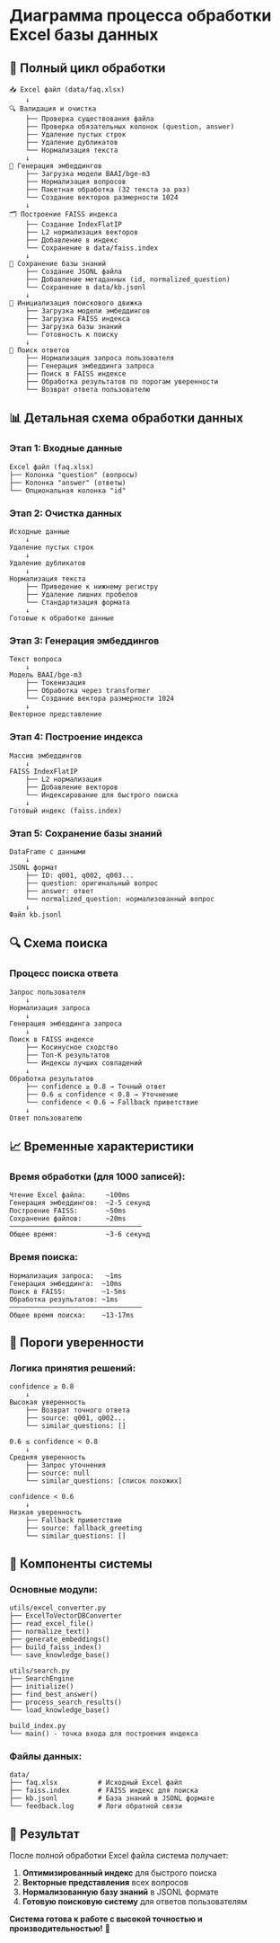 # Диаграмма процесса обработки Excel базы данных

## 🔄 Полный цикл обработки

```
📥 Excel файл (data/faq.xlsx)
    ↓
🔍 Валидация и очистка
    ├── Проверка существования файла
    ├── Проверка обязательных колонок (question, answer)
    ├── Удаление пустых строк
    ├── Удаление дубликатов
    └── Нормализация текста
    ↓
🤖 Генерация эмбеддингов
    ├── Загрузка модели BAAI/bge-m3
    ├── Нормализация вопросов
    ├── Пакетная обработка (32 текста за раз)
    └── Создание векторов размерности 1024
    ↓
🗂️ Построение FAISS индекса
    ├── Создание IndexFlatIP
    ├── L2 нормализация векторов
    ├── Добавление в индекс
    └── Сохранение в data/faiss.index
    ↓
💾 Сохранение базы знаний
    ├── Создание JSONL файла
    ├── Добавление метаданных (id, normalized_question)
    └── Сохранение в data/kb.jsonl
    ↓
🚀 Инициализация поискового движка
    ├── Загрузка модели эмбеддингов
    ├── Загрузка FAISS индекса
    ├── Загрузка базы знаний
    └── Готовность к поиску
    ↓
🔎 Поиск ответов
    ├── Нормализация запроса пользователя
    ├── Генерация эмбеддинга запроса
    ├── Поиск в FAISS индексе
    ├── Обработка результатов по порогам уверенности
    └── Возврат ответа пользователю
```

## 📊 Детальная схема обработки данных

### Этап 1: Входные данные

```
Excel файл (faq.xlsx)
├── Колонка "question" (вопросы)
├── Колонка "answer" (ответы)
└── Опциональная колонка "id"
```

### Этап 2: Очистка данных

```
Исходные данные
    ↓
Удаление пустых строк
    ↓
Удаление дубликатов
    ↓
Нормализация текста
    ├── Приведение к нижнему регистру
    ├── Удаление лишних пробелов
    └── Стандартизация формата
    ↓
Готовые к обработке данные
```

### Этап 3: Генерация эмбеддингов

```
Текст вопроса
    ↓
Модель BAAI/bge-m3
    ├── Токенизация
    ├── Обработка через transformer
    └── Создание вектора размерности 1024
    ↓
Векторное представление
```

### Этап 4: Построение индекса

```
Массив эмбеддингов
    ↓
FAISS IndexFlatIP
    ├── L2 нормализация
    ├── Добавление векторов
    └── Индексирование для быстрого поиска
    ↓
Готовый индекс (faiss.index)
```

### Этап 5: Сохранение базы знаний

```
DataFrame с данными
    ↓
JSONL формат
    ├── ID: q001, q002, q003...
    ├── question: оригинальный вопрос
    ├── answer: ответ
    └── normalized_question: нормализованный вопрос
    ↓
Файл kb.jsonl
```

## 🔍 Схема поиска

### Процесс поиска ответа

```
Запрос пользователя
    ↓
Нормализация запроса
    ↓
Генерация эмбеддинга запроса
    ↓
Поиск в FAISS индексе
    ├── Косинусное сходство
    ├── Топ-K результатов
    └── Индексы лучших совпадений
    ↓
Обработка результатов
    ├── confidence ≥ 0.8 → Точный ответ
    ├── 0.6 ≤ confidence < 0.8 → Уточнение
    └── confidence < 0.6 → Fallback приветствие
    ↓
Ответ пользователю
```

## 📈 Временные характеристики

### Время обработки (для 1000 записей):

```
Чтение Excel файла:     ~100ms
Генерация эмбеддингов:  ~2-5 секунд
Построение FAISS:       ~50ms
Сохранение файлов:      ~20ms
─────────────────────────────────
Общее время:            ~3-6 секунд
```

### Время поиска:

```
Нормализация запроса:   ~1ms
Генерация эмбеддинга:  ~10ms
Поиск в FAISS:         ~1-5ms
Обработка результатов: ~1ms
─────────────────────────────────
Общее время поиска:    ~13-17ms
```

## 🎯 Пороги уверенности

### Логика принятия решений:

```
confidence ≥ 0.8
    ↓
Высокая уверенность
    ├── Возврат точного ответа
    ├── source: q001, q002...
    └── similar_questions: []

0.6 ≤ confidence < 0.8
    ↓
Средняя уверенность
    ├── Запрос уточнения
    ├── source: null
    └── similar_questions: [список похожих]

confidence < 0.6
    ↓
Низкая уверенность
    ├── Fallback приветствие
    ├── source: fallback_greeting
    └── similar_questions: []
```

## 🔧 Компоненты системы

### Основные модули:

```
utils/excel_converter.py
├── ExcelToVectorDBConverter
├── read_excel_file()
├── normalize_text()
├── generate_embeddings()
├── build_faiss_index()
└── save_knowledge_base()

utils/search.py
├── SearchEngine
├── initialize()
├── find_best_answer()
├── process_search_results()
└── load_knowledge_base()

build_index.py
└── main() - точка входа для построения индекса
```

### Файлы данных:

```
data/
├── faq.xlsx          # Исходный Excel файл
├── faiss.index       # FAISS индекс для поиска
├── kb.jsonl          # База знаний в JSONL формате
└── feedback.log      # Логи обратной связи
```

## 🚀 Результат

После полной обработки Excel файла система получает:

1. **Оптимизированный индекс** для быстрого поиска
2. **Векторные представления** всех вопросов
3. **Нормализованную базу знаний** в JSONL формате
4. **Готовую поисковую систему** для ответов пользователям

**Система готова к работе с высокой точностью и производительностью!** 🎉
